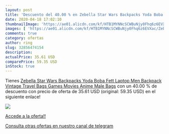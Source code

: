 ```yaml
---
layout: post
title: 'Descuento del 40.00 % en Zebella Star Wars Backpacks Yoda Boba Fe'
date: 2020-04-18 17:02:10
thumbnailImage: 'https://ae01.alicdn.com/kf/HTB1MYNNcSCWBuNjy0Fhq6z6EVXac/Zebella-Star-Wars-Backpacks-Yoda-Boba-Fett-Laptop-Men-Backpack-Vintage-Travel-Bags-Games-Movies-Anime.jpg_350x350._SL200_.jpg'
images: [ 'https://ae01.alicdn.com/kf/HTB1MYNNcSCWBuNjy0Fhq6z6EVXac/Zebella-Star-Wars-Backpacks-Yoda-Boba-Fett-Laptop-Men-Backpack-Vintage-Travel-Bags-Games-Movies-Anime.jpg_350x350._SL200_.jpg' ]
comments: true
category: ofertas
author: ring
slug: 32856474154
description:
actualPrice: 35.61 USD
comparePrice: 59.35 USD
inStock: true
---
```


Tienes [Zebella Star Wars Backpacks Yoda Boba Fett Laptop Men Backpack Vintage Travel Bags Games Movies Anime Male Bags](https://www.amazon.com/dp/32856474154/?tag=redken08-20) con un 40.00 % de descuento con precio de oferta de 35.61 USD (original: 59.35 USD) en el siguiente enlace!

[![](https://ae01.alicdn.com/kf/HTB1MYNNcSCWBuNjy0Fhq6z6EVXac/Zebella-Star-Wars-Backpacks-Yoda-Boba-Fett-Laptop-Men-Backpack-Vintage-Travel-Bags-Games-Movies-Anime.jpg_350x350._SL200_.jpg)](https://www.amazon.com/dp/32856474154/?tag=redken08-20)

[Accede a la oferta!!](https://www.amazon.com/dp/32856474154/?tag=redken08-20)

[Consulta otras ofertas en nuestro canal de telegram](https://t.me/s/ofertas25)
